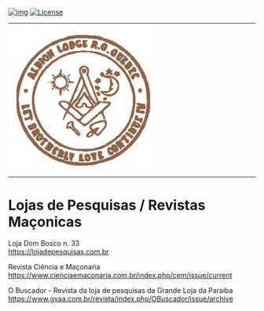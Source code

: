 <!-- ENTETE -->
[![img](https://img.shields.io/badge/Cycle%20de%20Vie-Édition-339999)](https://franc-maconnerie.ca)
[![License](https://img.shields.io/badge/Licence-MIT-blue)](LICENSE)

---

<div>
    <a target="_blank" href="https://franc-maconnerie.ca">
      <img src="images/logo.png" alt="Julio Torres Freemasonry" width="300"/>
    </a>
</div>

--- 

<!-- FIN ENTETE -->

# Lojas de Pesquisas / Revistas Maçonicas 

Loja Dom Bosco n. 33    
https://lojadepesquisas.com.br

Revista Ciência e Maçonaria    
https://www.cienciaemaconaria.com.br/index.php/cem/issue/current

O Buscador - Revista da loja de pesquisas da Grande Loja da Paraiba      
https://www.gvaa.com.br/revista/index.php/OBuscador/issue/archive

